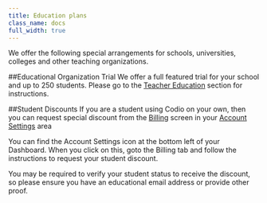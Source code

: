 ```yaml
---
title: Education plans
class_name: docs
full_width: true
---
```


We offer the following special arrangements for schools, universities, colleges and other teaching organizations.

##Educational Organization Trial
We offer a full featured trial for your school and up to 250 students. Please go to the [Teacher Education](/docs/teacher/education/) section for instructions.

##Student Discounts
If you are a student using Codio on your own, then you can request special discount from the [Billing](/docs/dashboard/billing/) screen in your [Account Settings](/docs/dashboard/settings/) area

You can find the Account Settings icon at the bottom left of your Dashboard. When you click on this, goto the Billing tab and follow the instructions to request your student discount.

You may be required to verify your student status to receive the discount, so please ensure you have an educational email address or provide other proof.